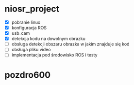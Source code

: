 # niosr_project
- [x] pobranie linux
- [x] konfiguracja ROS
- [x] usb_cam
- [x] detekcja kodu na dowolnym obrazku
- [ ] obsluga detekcji obszaru obrazka w jakim znajduje się kod
- [ ] obsługa pliku video
- [ ] implementacja pod środowisko ROS i testy

# pozdro600

